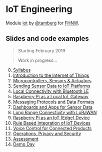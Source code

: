 # IoT Engineering
Module [iot](https://www.fhnw.ch/de/studium/module/9280188) by [@tamberg](https://twitter.com/tamberg) for [FHNW](https://www.fhnw.ch/).

## Slides and code examples

> Starting February 2019

> Work in progress...

0. [Syllabus](00/README.md)
1. [Introduction to the Internet of Things](01/README.md)
2. [Microcontrollers, Sensors & Actuators](02/README.md)
3. [Sending Sensor Data to IoT Platforms](03/README.md)
4. [Local Connectivity with Bluetooth LE](04/README.md)
5. [Raspberry Pi as a Local IoT Gateway](05/README.md)
6. [Messaging Protocols and Data Formats](06/README.md)
7. [Dashboards and Apps for Sensor Data](07/README.md)
8. [Long Range Connectivity with LoRaWAN](08/README.md)
9. [Raspberry Pi as an IoT (Edge) Device](09/README.md)
10. [Rule Based Integration of IoT Devices](10/README.md)
11. [Voice Control for Connected Products](11/README.md)
12. [Operations, Privacy and Security](12/README.md)
13. [Assessment](13/README.md)
14. [Demo Day](14/README.md)
